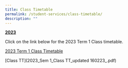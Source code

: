 ```yaml
---
title: Class Timetable
permalink: /student-services/class-timetable/
description: ""
---
```

<p><strong><u>2023</u></strong></p>
<p>Click on the link below for the 2023 Term 1 Class timetable.</p>
<p><a href="/files/2023_Sem 1_Class TT_updated 160223_.pdf" target="_blank" rel="noopener">2023 Term 1 Class Timetable</a><br></p>

[Class TT](2023_Sem 1_Class TT_updated 160223_.pdf)